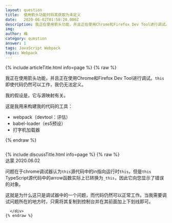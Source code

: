 ```yaml
---
layout: question
title:  使用箭头功能时将其获取为未定义
date:   2020-06-02T01:58:20.000Z
description: 我正在使用箭头功能，并且正在使用Chrome和Firefox Dev Tool进行调试。this即使代码仍然可以工作，我仍无法定义。我的假设是，它与源...
img: 
author: 梅
category: question
answer: 1
tags: JavaScript Webpack
topic: Webpack
---
```

<div class="article-root">
  <div class="article">
    {% include articleTitle.html info=page %}
    {% raw %}
    <div class="article-content"><p><font style="vertical-align: inherit;"><font style="vertical-align: inherit;">我正在使用箭头功能，并且正在使用Chrome和Firefox Dev Tool进行调试。</font></font><code>this</code><font style="vertical-align: inherit;"><font style="vertical-align: inherit;">即使代码仍然可以工作，</font><font style="vertical-align: inherit;">我</font><font style="vertical-align: inherit;">仍无法定义。</font></font></p>

<p><font style="vertical-align: inherit;"><font style="vertical-align: inherit;">我的假设是，它与源映射有关。</font></font></p>

<p><font style="vertical-align: inherit;"><font style="vertical-align: inherit;">这是我用来构建我的代码的工具：</font></font></p>

<ul>
<li><font style="vertical-align: inherit;"><font style="vertical-align: inherit;">webpack（devtool：评估）</font></font></li>
<li><font style="vertical-align: inherit;"><font style="vertical-align: inherit;">babel-loader（es5预设）</font></font></li>
<li><font style="vertical-align: inherit;"><font style="vertical-align: inherit;">打字机加载器</font></font></li>
</ul></div>
    {% endraw %}
  </div>
  <p style="height: 0;width:0;overflow: hidden;"> 第4252篇《使用箭头功能时将其获取为未定义》来自Winter(https://github.com/aiyld/aiyld.github.io)的站点</p>
  <div class="discuss-wrapper">
    {% include discussTitle.html info=page %}
    {% raw %}
    <div class="discuss-item">
        <div class="discuss-parent">
          <div class="discuss-meta">
            <span class="discuss-user">达蒙</span>
            <span class="discuss-time">2020.06.02</span>
          </div>
          <div class="discuss-comment"><p><font style="vertical-align: inherit;"><font style="vertical-align: inherit;">问题在于chrome调试器认为</font></font><code>this</code><font style="vertical-align: inherit;"><font style="vertical-align: inherit;">源代码</font><font style="vertical-align: inherit;">中的</font><font style="vertical-align: inherit;">in指向运行时</font></font><code>this</code><font style="vertical-align: inherit;"><font style="vertical-align: inherit;">，但是</font></font><code>this</code><font style="vertical-align: inherit;"><font style="vertical-align: inherit;"> TypeScript源代码中的arrow函数实际上已转换为</font></font><code>_this</code><font style="vertical-align: inherit;"><font style="vertical-align: inherit;">，因此它向您显示了错误的对象。</font></font></p>

<p><font style="vertical-align: inherit;"><font style="vertical-align: inherit;">这就是为什么这只是调试器中的一个问题，而代码仍然可以正常工作。</font><font style="vertical-align: inherit;">当我需要调试问题所在的地方时，只需将其复制到控制台并在其前面加上下划线即可。</font></font></p></div>
        </div>
        
      </div>
    {% endraw %}
  </div>
<div>
